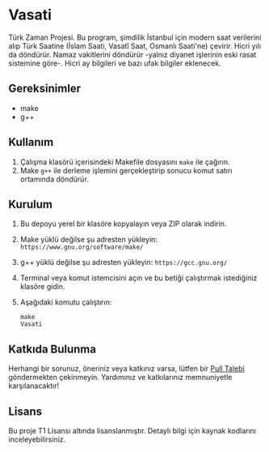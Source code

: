 # Vasati

Türk Zaman Projesi. Bu program, şimdilik İstanbul için modern saat verilerini alıp Türk Saatine (İslam Saati, Vasatî Saat, Osmanlı Saati'ne) çevirir. Hicri yılı da döndürür. Namaz vakitlerini döndürür -yalnız diyanet işlerinin eski rasat sistemine göre-. Hicri ay bilgileri ve bazı ufak bilgiler eklenecek.

## Gereksinimler

- make
- g++

## Kullanım

1. Çalışma klasörü içerisindeki Makefile dosyasını `make` ile çağırın.
2. Make `g++` ile derleme işlemini gerçekleştirip sonucu komut satırı ortamında döndürür.

## Kurulum

1. Bu depoyu yerel bir klasöre kopyalayın veya ZIP olarak indirin.
2. Make yüklü değilse şu adresten yükleyin: `https://www.gnu.org/software/make/`
2. g++ yüklü değilse şu adresten yükleyin: `https://gcc.gnu.org/`
4. Terminal veya komut istemcisini açın ve bu betiği çalıştırmak istediğiniz klasöre gidin.
5. Aşağıdaki komutu çalıştırın:

    ```shell
    make
    Vasati
    ```

## Katkıda Bulunma

Herhangi bir sorunuz, öneriniz veya katkınız varsa, lütfen bir [Pull Talebi](https://github.com/kullanici/depoadi/pulls) göndermekten çekinmeyin. Yardımınız ve katkılarınız memnuniyetle karşılanacaktır!

## Lisans

Bu proje T1 Lisansı altında lisanslanmıştır. Detaylı bilgi için kaynak kodlarını inceleyebilirsiniz.
